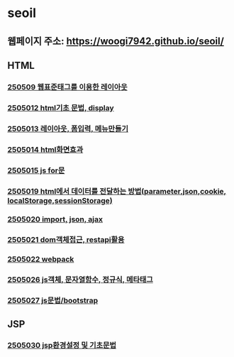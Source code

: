 # seoil
## 웹페이지 주소: https://woogi7942.github.io/seoil/
## HTML
### <a href="https://github.com/woogi7942/seoil/tree/main/htmlwork/250509">250509 웹표준태그를 이용한 레이아웃</a>
### <a href="https://github.com/woogi7942/seoil/tree/main/htmlwork/250512">2505012 html기초 문법, display</a>
### <a href="https://github.com/woogi7942/seoil/tree/main/htmlwork/250513">2505013 레이아웃, 폼입력, 메뉴만들기</a>
### <a href="https://github.com/woogi7942/seoil/tree/main/htmlwork/250514">2505014 html화면효과</a>
### <a href="https://github.com/woogi7942/seoil/tree/main/htmlwork/250515">2505015 js for문</a>
### <a href="https://github.com/woogi7942/seoil/blob/main/htmlwork/250519">2505019 html에서 데이터를 전달하는 방법(parameter,json,cookie, localStorage,sessionStorage)</a>
### <a href="https://github.com/woogi7942/seoil/tree/main/htmlwork/250520">2505020 import, json, ajax</a></a>
### <a href="https://github.com/woogi7942/seoil/tree/main/htmlwork/250521">2505021 dom객체접근, restapi활용</a>
### <a href="https://github.com/woogi7942/seoil/tree/main/htmlwork/250522">2505022 webpack</a>
### <a href="https://github.com/woogi7942/seoil/tree/main/htmlwork/250526">2505026 js객체, 문자열함수, 정규식, 메타태그</a>
### <a href="https://github.com/woogi7942/seoil/tree/main/htmlwork/250527">2505027 js문법/bootstrap</a>

## JSP
### <a href="https://github.com/woogi7942/seoil/tree/main/jsp/250530">2505030 jsp환경설정 및 기초문법</a>

